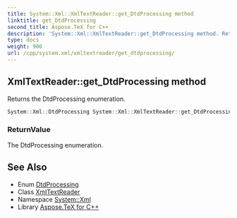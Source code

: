 ```yaml
---
title: System::Xml::XmlTextReader::get_DtdProcessing method
linktitle: get_DtdProcessing
second_title: Aspose.TeX for C++
description: 'System::Xml::XmlTextReader::get_DtdProcessing method. Returns the DtdProcessing enumeration in C++.'
type: docs
weight: 900
url: /cpp/system.xml/xmltextreader/get_dtdprocessing/
---
```

## XmlTextReader::get_DtdProcessing method


Returns the DtdProcessing enumeration.

```cpp
System::Xml::DtdProcessing System::Xml::XmlTextReader::get_DtdProcessing()
```


### ReturnValue

The DtdProcessing enumeration.

## See Also

* Enum [DtdProcessing](../../dtdprocessing/)
* Class [XmlTextReader](../)
* Namespace [System::Xml](../../)
* Library [Aspose.TeX for C++](../../../)
